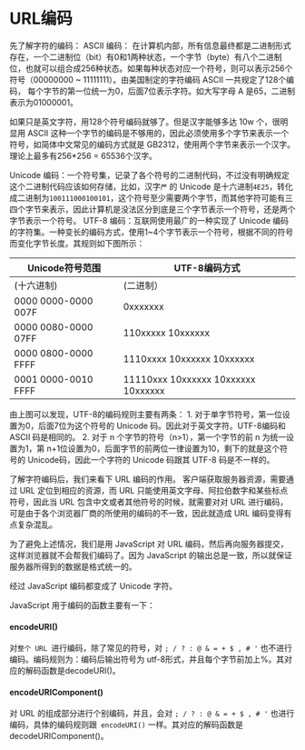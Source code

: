# URL编码
先了解字符的编码：
ASCII 编码：
在计算机内部，所有信息最终都是二进制形式存在，一个二进制位（bit）有0和1两种状态，一个字节（byte）有八个二进制位，也就可以组合成256种状态。如果每种状态对应一个符号，则可以表示256个符号（00000000 ~ 11111111）。由美国制定的字符编码 ASCII 一共规定了128个编码， 每个字节的第一位统一为0，后面7位表示字符。如大写字母 A 是65，二进制表示为01000001。
    
如果只是英文字符，用128个符号编码就够了。但是汉字能够多达 10w 个，很明显用 ASCII 这种一个字节的编码是不够用的，因此必须使用多个字节来表示一个符号，如简体中文常见的编码方式就是 GB2312，使用两个字节来表示一个汉字。理论上最多有256*256 = 65536个汉字。

Unicode 编码：一个符号集，记录了各个符号的二进制代码，不过没有明确规定这个二进制代码应该如何存储，比如，汉字`严` 的 Unicode 是十六进制`4E25`，转化成二进制为`100111000100101`，这个符号至少需要两个字节，而其他字符可能有三四个字节来表示，因此计算机是没法区分到底是三个字节表示一个符号，还是两个字节表示一个符号。
UTF-8 编码：互联网使用最广的一种实现了 Unicode 编码的字符集。一种变长的编码方式，使用1~4个字节表示一个符号，根据不同的符号而变化字节长度。其规则如下图所示：

| Unicode符号范围 | UTF-8编码方式 |
| --- | --- |
| (十六进制)  | (二进制） |
| 0000 0000-0000 007F | 0xxxxxxx |
| 0000 0080-0000 07FF | 110xxxxx 10xxxxxx |
| 0000 0800-0000 FFFF | 1110xxxx 10xxxxxx 10xxxxxx  |
| 0001 0000-0010 FFFF | 11110xxx 10xxxxxx 10xxxxxx 10xxxxxx |

由上图可以发现，UTF-8的编码规则主要有两条：
    1. 对于单字节符号，第一位设置为0，后面7位为这个符号的 Unicode 码。因此对于英文字符。UTF-8编码和 ASCII 码是相同的。
    2. 对于 n 个字节的符号（n>1），第一个字节的前 n 为统一设置为1，第 n+1位设置为0，后面字节的前两位一律设置为10，剩下的就是这个符号的 Unicode码，因此一个字符的 Unicode 码跟其 UTF-8 码是不一样的。

了解字符编码后，我们来看下 URL 编码的作用。
客户端获取服务器资源，需要通过 URL 定位到相应的资源，而 URL 只能使用英文字母、阿拉伯数字和某些标点符号，因此当 URL 包含中文或者其他符号的时候，就需要对对 URL 进行编码，可是由于各个浏览器厂商的所使用的编码的不一致，因此就造成 URL 编码变得有点复杂混乱。

为了避免上述情况，我们是用 JavaScript 对 URL 编码，然后再向服务器提交，这样浏览器就不会帮我们编码了。因为 JavaScript 的输出总是一致，所以就保证服务器所得到的数据是格式统一的。

经过 JavaScript 编码都变成了 Unicode 字符。

JavaScript 用于编码的函数主要有一下：
#### encodeURI()
对`整个 URL `进行编码，除了常见的符号，对 `; / ? : @ & = + $ , # '` 也不进行编码。编码规则为：编码后输出符号为 utf-8形式，并且每个字节前加上%。其对应的解码函数是decodeURI()。
    
#### encodeURIComponent()
对 URL 的组成部分进行个别编码，并且，会对  `; / ? : @ & = + $ , # '`  也进行编码，具体的编码规则跟` encodeURI()` 一样。其对应的解码函数是decodeURIComponent()。


